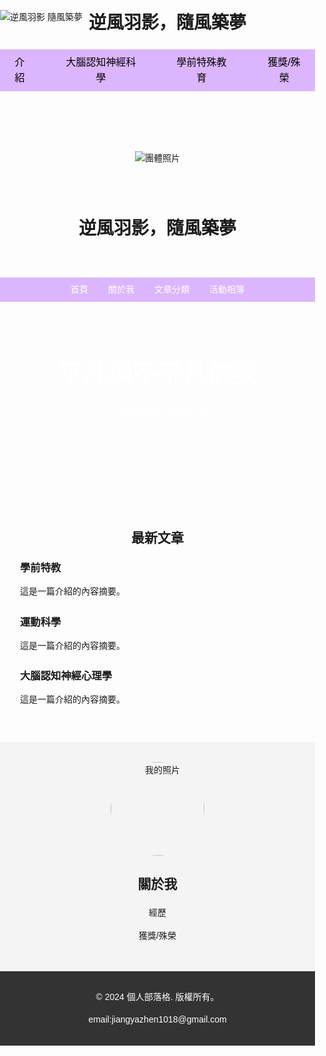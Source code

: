 <!DOCTYPE html>
<html lang="zh">
<head>
  <meta charset="UTF-8">
  <meta name="viewport" content="width=device-width, initial-scale=1.0">
  <title>逆風羽影，隨風築夢</title>
  <style>
    body {
      font-family: Arial, sans-serif;
      margin: 0;
      padding: 0;
      background-color: #f8f9fa;
    }

    /* 頂部區域 */
    .header {
      background-color: #E6CAFF;
      padding: 20px;
      display: flex;
      justify-content: space-between;
      align-items: center;
      border-bottom: 1px solid #ddd;
    }

    .header .logo {
      display: flex;
      align-items: center;
    }

    .header img {
      max-height: 50px;
      margin-right: 10px;
    }

    .header .nav {
      display: flex;
      gap: 20px;
      font-size: 16px;
    }

    .header .nav a {
      text-decoration: none;
      color: #000;
    }

    /* 主內容區域 */
    .main-content {
      padding: 20px;
      text-align: center;
    }

    .main-content img {
      max-width: 100%;
      height: auto;
      margin: 20px 0;
    }
  </style>
</head>
<body>
  <!-- 頂部區域 -->
  <header class="header">
    <div class="logo">
      <img src="logo-url.png" alt="逆風羽影 隨風築夢">
      <h1>逆風羽影，隨風築夢</h1>
    </div>
    <nav class="nav">
      <a href="#">介紹</a>
      <a href="#">大腦認知神經科學</a>
      <a href="#">學前特殊教育</a>
      <a href="#">獲獎/殊榮</a>
    </nav>
  </header>

  <!-- 主內容區域 -->
  <div class="main-content">
    <img src="group-photo-url.jpg" alt="團體照片">
  </div>
</body>
</html>

<!DOCTYPE html>
<html lang="cht">
<head>
  <meta charset="UTF-8">
  <meta name="viewport" content="width=device-width, initial-scale=1.0">
  <title>個人部落格</title>
<style>
  body {
    margin: 0;
    font-family: Arial, sans-serif;
    line-height: 1.6;
    background: url(...) no-repeat center center fixed;
    background-size: cover;
  }
 
    /* 頂部導航 */
    header {
      background:#DCB5FF;
      color:url<img src="[https://drive.google.com/file/d/13WIDpWQsQkEzI2ogYXR5YYUyU9PEb6pf/view?usp=sharing" alt](https://img.shoplineapp.com/media/image_clips/6141b144eb75ea0974248ef3/original.jpg?1631695172)](https://www.canva.com/design/DAGa0yjXNkQ/rPVjCcgl4WrQ7eFikVwW9A/view?utm_content=DAGa0yjXNkQ&utm_campaign=share_your_design&utm_medium=link&utm_source=shareyourdesignpanel)](https://www.canva.com/design/DAGa0yjXNkQ/rPVjCcgl4WrQ7eFikVwW9A/view?utm_content=DAGa0yjXNkQ&utm_campaign=share_your_design&utm_medium=link&utm_source=shareyourdesignpanel)="這是一張圖片">
      padding: 1rem;
      text-align: center;
    }

    nav {
      display: flex;
      justify-content: center;
      background: #DCB5FF;
    }

    nav a {
      color: #fff;
      padding: 0.5rem 1rem;
      text-decoration: none;
    }

    nav a:hover {
      background: #555;
    }

    /* 主頁橫幅或介紹區 */
    .hero {
      background: url<img src="[https://drive.google.com/file/d/13WIDpWQsQkEzI2ogYXR5YYUyU9PEb6pf/view?usp=sharing" alt](https://img.shoplineapp.com/media/image_clips/6141b144eb75ea0974248ef3/original.jpg?1631695172)](https://www.canva.com/design/DAGa0yjXNkQ/rPVjCcgl4WrQ7eFikVwW9A/view?utm_content=DAGa0yjXNkQ&utm_campaign=share_your_design&utm_medium=link&utm_source=shareyourdesignpanel)](https://www.canva.com/design/DAGa0yjXNkQ/rPVjCcgl4WrQ7eFikVwW9A/view?utm_content=DAGa0yjXNkQ&utm_campaign=share_your_design&utm_medium=link&utm_source=shareyourdesignpanel)="這是一張圖片"> no-repeat center center/cover;
      color: white;
      height: 300px;
      display: flex;
      flex-direction: column;
      justify-content: center;
      align-items: center;
      text-align: center;
    }

    .hero h1 {
      margin: 0;
      font-size: 2.5rem;
    }

    .hero p {
      font-size: 1.2rem;
    }

    /* 最新文章區 */
    .latest-posts {
      padding: 2rem;
    }

    .latest-posts h2 {
      text-align: center;
    }

    .post {
      margin-bottom: 1.5rem;
    }

    .post h3 {
      margin: 0;
    }

    /* 關於我 */
    .about {
      background: #f4f4f4;
      padding: 2rem;
      text-align: center;
    }

    .about img {
      border-radius: 50%;
      width: 150px;
      height: 150px;
    }

    /* 頁尾 */
    footer {
      background: #333;
      color: white;
      text-align: center;
      padding: 1rem;
    }
  </style>
</head>
<body>

  <!-- 頂部導航 -->
  <header>
    <h1>逆風羽影，隨風築夢</h1>
      </header>
  <nav>
    <a href="#">首頁</a>
    <a href="#about">關於我</a>
    <a href="#posts">文章分類</a>
    <a href="#contact">活動相簿</a>
  </nav>

  <!-- 主頁橫幅 -->
  <section class="hero">
    <h1>平凡與不平凡的我</h1>
    <p>分享我的生活與經歷</p>
  </section>

  <!-- 最新文章區 -->
  <section class="latest-posts" id="posts">
    <h2>最新文章</h2>
    <div class="post">
      <h3>學前特教</h3>
      <p>這是一篇介紹的內容摘要。</p>
    </div>
    <div class="post">
      <h3>運動科學</h3>
      <p>這是一篇介紹的內容摘要。</p>
    </div>
    <div class="post">
      <h3>大腦認知神經心理學</h3>
      <p>這是一篇介紹的內容摘要。</p>
    </div>
  </section>

  <!-- 關於我 -->
  <section class="about" id="about">
    <img src="https://example.com/profile-pic.jpg" alt="我的照片">
    <h2>關於我</h2>
    <p>經歷</p>
    <p>獲獎/殊榮</p>
    
    
  </section>

  <!-- 頁尾 -->
  <footer>
    <p>&copy; 2024 個人部落格. 版權所有。</p>
    <p>email:jiangyazhen1018@gmail.com</p>
  </footer>

</body>
</html>
